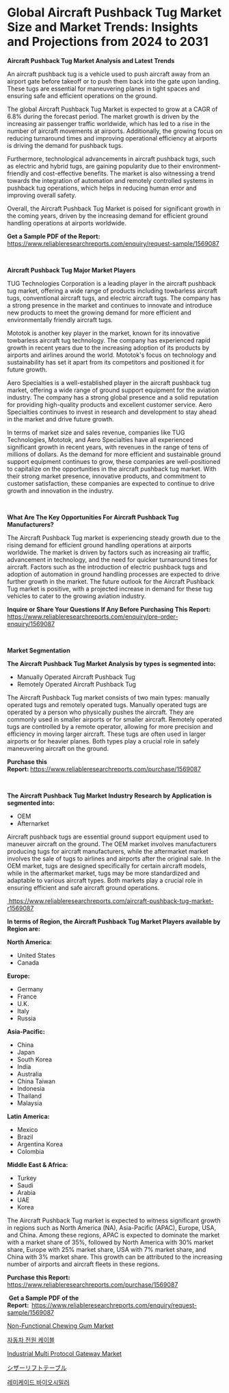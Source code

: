 <p><h1>Global Aircraft Pushback Tug Market Size and Market Trends: Insights and Projections from 2024 to 2031</h1></p><p><strong>Aircraft Pushback Tug Market Analysis and Latest Trends</strong></p>
<p><p>An aircraft pushback tug is a vehicle used to push aircraft away from an airport gate before takeoff or to push them back into the gate upon landing. These tugs are essential for maneuvering planes in tight spaces and ensuring safe and efficient operations on the ground.</p><p>The global Aircraft Pushback Tug Market is expected to grow at a CAGR of 6.8% during the forecast period. The market growth is driven by the increasing air passenger traffic worldwide, which has led to a rise in the number of aircraft movements at airports. Additionally, the growing focus on reducing turnaround times and improving operational efficiency at airports is driving the demand for pushback tugs.</p><p>Furthermore, technological advancements in aircraft pushback tugs, such as electric and hybrid tugs, are gaining popularity due to their environment-friendly and cost-effective benefits. The market is also witnessing a trend towards the integration of automation and remotely controlled systems in pushback tug operations, which helps in reducing human error and improving overall safety.</p><p>Overall, the Aircraft Pushback Tug Market is poised for significant growth in the coming years, driven by the increasing demand for efficient ground handling operations at airports worldwide.</p></p>
<p><strong>Get a Sample PDF of the Report:&nbsp;</strong> <a href="https://www.reliableresearchreports.com/enquiry/request-sample/1569087">https://www.reliableresearchreports.com/enquiry/request-sample/1569087</a></p>
<p>&nbsp;</p>
<p><strong>Aircraft Pushback Tug Major Market Players</strong></p>
<p><p>TUG Technologies Corporation is a leading player in the aircraft pushback tug market, offering a wide range of products including towbarless aircraft tugs, conventional aircraft tugs, and electric aircraft tugs. The company has a strong presence in the market and continues to innovate and introduce new products to meet the growing demand for more efficient and environmentally friendly aircraft tugs.</p><p>Mototok is another key player in the market, known for its innovative towbarless aircraft tug technology. The company has experienced rapid growth in recent years due to the increasing adoption of its products by airports and airlines around the world. Mototok's focus on technology and sustainability has set it apart from its competitors and positioned it for future growth.</p><p>Aero Specialties is a well-established player in the aircraft pushback tug market, offering a wide range of ground support equipment for the aviation industry. The company has a strong global presence and a solid reputation for providing high-quality products and excellent customer service. Aero Specialties continues to invest in research and development to stay ahead in the market and drive future growth.</p><p>In terms of market size and sales revenue, companies like TUG Technologies, Mototok, and Aero Specialties have all experienced significant growth in recent years, with revenues in the range of tens of millions of dollars. As the demand for more efficient and sustainable ground support equipment continues to grow, these companies are well-positioned to capitalize on the opportunities in the aircraft pushback tug market. With their strong market presence, innovative products, and commitment to customer satisfaction, these companies are expected to continue to drive growth and innovation in the industry.</p></p>
<p>&nbsp;</p>
<p><strong>What Are The Key Opportunities For Aircraft Pushback Tug Manufacturers?</strong></p>
<p><p>The Aircraft Pushback Tug market is experiencing steady growth due to the rising demand for efficient ground handling operations at airports worldwide. The market is driven by factors such as increasing air traffic, advancement in technology, and the need for quicker turnaround times for aircraft. Factors such as the introduction of electric pushback tugs and adoption of automation in ground handling processes are expected to drive further growth in the market. The future outlook for the Aircraft Pushback Tug market is positive, with a projected increase in demand for these tug vehicles to cater to the growing aviation industry.</p></p>
<p><strong>Inquire or Share Your Questions If Any Before Purchasing This Report:</strong> <a href="https://www.reliableresearchreports.com/enquiry/pre-order-enquiry/1569087">https://www.reliableresearchreports.com/enquiry/pre-order-enquiry/1569087</a></p>
<p>&nbsp;</p>
<p><strong>Market Segmentation</strong></p>
<p><strong>The Aircraft Pushback Tug Market Analysis by types is segmented into:</strong></p>
<p><ul><li>Manually Operated Aircraft Pushback Tug</li><li>Remotely Operated Aircraft Pushback Tug</li></ul></p>
<p><p>The Aircraft Pushback Tug market consists of two main types: manually operated tugs and remotely operated tugs. Manually operated tugs are operated by a person who physically pushes the aircraft. They are commonly used in smaller airports or for smaller aircraft. Remotely operated tugs are controlled by a remote operator, allowing for more precision and efficiency in moving larger aircraft. These tugs are often used in larger airports or for heavier planes. Both types play a crucial role in safely maneuvering aircraft on the ground.</p></p>
<p><strong>Purchase this Report:&nbsp;</strong><a href="https://www.reliableresearchreports.com/purchase/1569087">https://www.reliableresearchreports.com/purchase/1569087</a></p>
<p>&nbsp;</p>
<p><strong>The Aircraft Pushback Tug Market Industry Research by Application is segmented into:</strong></p>
<p><ul><li>OEM</li><li>Afternarket</li></ul></p>
<p><p>Aircraft pushback tugs are essential ground support equipment used to maneuver aircraft on the ground. The OEM market involves manufacturers producing tugs for aircraft manufacturers, while the aftermarket market involves the sale of tugs to airlines and airports after the original sale. In the OEM market, tugs are designed specifically for certain aircraft models, while in the aftermarket market, tugs may be more standardized and adaptable to various aircraft types. Both markets play a crucial role in ensuring efficient and safe aircraft ground operations.</p></p>
<p><a href="https://www.reliableresearchreports.com/aircraft-pushback-tug-market-r1569087">&nbsp;https://www.reliableresearchreports.com/aircraft-pushback-tug-market-r1569087</a></p>
<p><strong>In terms of Region, the Aircraft Pushback Tug Market Players available by Region are:</strong></p>
<p>
    <p> <strong> North America: </strong>
        <ul>
            <li>United States</li>
            <li>Canada</li>
        </ul>
        </p> 
    <p> <strong> Europe: </strong>
        <ul>
            <li>Germany</li>
            <li>France</li>
            <li>U.K.</li>
            <li>Italy</li>
            <li>Russia</li>
        </ul>
        </p> 
    <p> <strong> Asia-Pacific: </strong>
        <ul>
            <li>China</li>
            <li>Japan</li>
            <li>South Korea</li>
            <li>India</li>
            <li>Australia</li>
            <li>China Taiwan</li>
            <li>Indonesia</li>
            <li>Thailand</li>
            <li>Malaysia</li>
        </ul>
        </p> 
    <p> <strong> Latin America: </strong>
        <ul>
            <li>Mexico</li>
            <li>Brazil</li>
            <li>Argentina Korea</li>
            <li>Colombia</li>
        </ul>
        </p> 
    <p> <strong> Middle East & Africa: </strong>
        <ul>
            <li>Turkey</li>
            <li>Saudi</li>
            <li>Arabia</li>
            <li>UAE</li>
            <li>Korea</li>
        </ul>
    </p>
    </p>
<p><p>The Aircraft Pushback Tug market is expected to witness significant growth in regions such as North America (NA), Asia-Pacific (APAC), Europe, USA, and China. Among these regions, APAC is expected to dominate the market with a market share of 35%, followed by North America with 30% market share, Europe with 25% market share, USA with 7% market share, and China with 3% market share. This growth can be attributed to the increasing number of airports and aircraft fleets in these regions.</p></p>
<p><strong>Purchase this Report: </strong><a href="https://www.reliableresearchreports.com/purchase/1569087">https://www.reliableresearchreports.com/purchase/1569087</a></p>
<p>&nbsp;<strong>Get a Sample PDF of the Report:&nbsp;&nbsp;</strong><a href="https://www.reliableresearchreports.com/enquiry/request-sample/1569087">https://www.reliableresearchreports.com/enquiry/request-sample/1569087</a></p>
<p><strong></strong></p>
<p><p><a href="https://www.linkedin.com/pulse/non-functional-chewing-gum-market-trends-analysis-forecasted-period-jercc?trackingId=bPodyb0gB%2BZPQhoaRNvKCg%3D%3D">Non-Functional Chewing Gum Market</a></p><p><a href="https://medium.com/@fly879567/%EC%9E%90%EB%8F%99%EC%B0%A8-%EC%A0%84%EC%9B%90-%EC%BC%80%EC%9D%B4%EB%B8%94-%EC%8B%9C%EC%9E%A5-%EA%B7%9C%EB%AA%A8%EC%99%80-%EC%8B%9C%EC%9E%A5-%EB%8F%99%ED%96%A5-%EC%99%84%EB%B2%BD%ED%95%9C-%EC%82%B0%EC%97%85-%EA%B0%9C%EC%9A%94-2024-2031-8f60de4e1bb4">자동차 전원 케이블</a></p><p><a href="https://www.linkedin.com/pulse/industrial-multi-protocol-gateway-market-outlook-industry-hjf0e?trackingId=F5XX3IkRtSECSO%2FMVOus4w%3D%3D">Industrial Multi Protocol Gateway Market</a></p><p><a href="https://medium.com/@queenlitle19361/%E3%82%B7%E3%82%B6%E3%83%BC%E3%83%AA%E3%83%95%E3%83%88%E3%83%86%E3%83%BC%E3%83%96%E3%83%AB%E5%B8%82%E5%A0%B4%E8%AA%BF%E6%9F%BB%E3%83%AC%E3%83%9D%E3%83%BC%E3%83%88-%E3%81%9D%E3%81%AE%E6%AD%B4%E5%8F%B2%E3%81%8A%E3%82%88%E3%81%B32031%E5%B9%B4%E3%81%BE%E3%81%A7%E3%81%AE%E4%BA%88%E6%B8%AC-ee4761e556ec">シザーリフトテーブル</a></p><p><a href="https://medium.com/@monserratemohr/%EB%A0%88%EB%AF%B8%EC%BC%80%EC%9D%B4%EB%93%9C-%EB%B0%94%EC%9D%B4%EC%98%A4%EC%8B%9C%EB%B0%80%EB%9F%AC-%EC%8B%9C%EC%9E%A5-%EC%8B%9C%EC%9E%A5-cagr-%EC%8B%9C%EC%9E%A5-%ED%8A%B8%EB%A0%8C%EB%93%9C-%EB%B0%8F-%EC%84%B1%EC%9E%A5-%EC%A0%84%EB%9E%B5%EC%97%90-%EB%8C%80%ED%95%9C-%ED%86%B5%EC%B0%B0%EB%A0%A5-b8db86084117">레미케이드 바이오시밀러</a></p></p>